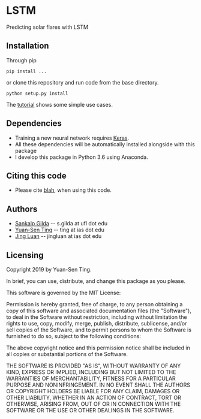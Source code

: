 # LSTM

Predicting solar flares with LSTM

## Installation
Through pip
```
pip install ...
```

or clone this repository and run code from the base directory.
```
python setup.py install
````

The [tutorial](blah) shows some simple use cases.

## Dependencies
* Training a new neural network requires [Keras](https://keras.io/).
* All these dependencies will be automatically installed alongside with this package
* I develop this package in Python 3.6 using Anaconda.

## Citing this code
* Please cite [blah](blah), when using this code.

## Authors
* [Sankalp Gilda](https://www.astro.ufl.edu/people/graduate-students/sankalp-gilda/) -- s.gilda at ufl dot edu
* [Yuan-Sen Ting](http://www.sns.ias.edu/~ting/) -- ting at ias dot edu
* [Jing Luan](https://sites.google.com/view/jingluan-astrophysics) -- jingluan at ias dot edu

## Licensing

Copyright 2019 by Yuan-Sen Ting.

In brief, you can use, distribute, and change this package as you please.

This software is governed by the MIT License:

Permission is hereby granted, free of charge, to any person obtaining a copy
of this software and associated documentation files (the "Software"), to deal
in the Software without restriction, including without limitation the rights
to use, copy, modify, merge, publish, distribute, sublicense, and/or sell
copies of the Software, and to permit persons to whom the Software is
furnished to do so, subject to the following conditions:

The above copyright notice and this permission notice shall be included in
all copies or substantial portions of the Software.

THE SOFTWARE IS PROVIDED "AS IS", WITHOUT WARRANTY OF ANY KIND, EXPRESS OR
IMPLIED, INCLUDING BUT NOT LIMITED TO THE WARRANTIES OF MERCHANTABILITY,
FITNESS FOR A PARTICULAR PURPOSE AND NONINFRINGEMENT. IN NO EVENT SHALL THE
AUTHORS OR COPYRIGHT HOLDERS BE LIABLE FOR ANY CLAIM, DAMAGES OR OTHER
LIABILITY, WHETHER IN AN ACTION OF CONTRACT, TORT OR OTHERWISE, ARISING FROM,
OUT OF OR IN CONNECTION WITH THE SOFTWARE OR THE USE OR OTHER DEALINGS IN
THE SOFTWARE.
